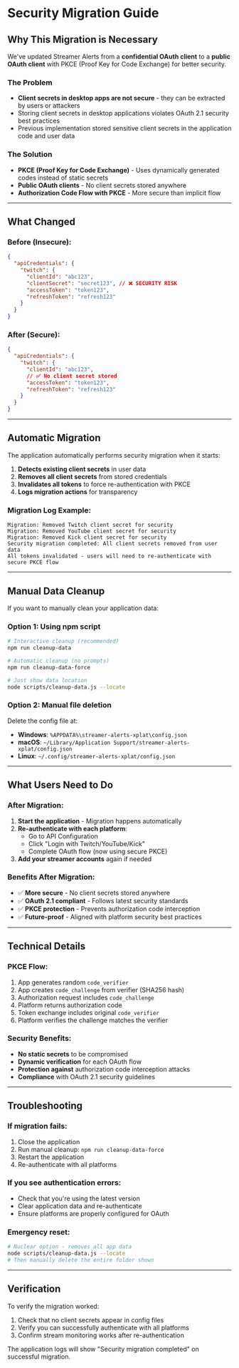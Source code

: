 # Security Migration Guide

## Why This Migration is Necessary

We've updated Streamer Alerts from a **confidential OAuth client** to a **public OAuth client** with PKCE (Proof Key for Code Exchange) for better security.

### The Problem
- **Client secrets in desktop apps are not secure** - they can be extracted by users or attackers
- Storing client secrets in desktop applications violates OAuth 2.1 security best practices
- Previous implementation stored sensitive client secrets in the application code and user data

### The Solution
- **PKCE (Proof Key for Code Exchange)** - Uses dynamically generated codes instead of static secrets
- **Public OAuth clients** - No client secrets stored anywhere
- **Authorization Code Flow with PKCE** - More secure than implicit flow

---

## What Changed

### Before (Insecure):
```json
{
  "apiCredentials": {
    "twitch": {
      "clientId": "abc123",
      "clientSecret": "secret123", // ❌ SECURITY RISK
      "accessToken": "token123",
      "refreshToken": "refresh123"
    }
  }
}
```

### After (Secure):
```json
{
  "apiCredentials": {
    "twitch": {
      "clientId": "abc123",
      // ✅ No client secret stored
      "accessToken": "token123",
      "refreshToken": "refresh123"
    }
  }
}
```

---

## Automatic Migration

The application automatically performs security migration when it starts:

1. **Detects existing client secrets** in user data
2. **Removes all client secrets** from stored credentials
3. **Invalidates all tokens** to force re-authentication with PKCE
4. **Logs migration actions** for transparency

### Migration Log Example:
```
Migration: Removed Twitch client secret for security
Migration: Removed YouTube client secret for security  
Migration: Removed Kick client secret for security
Security migration completed: All client secrets removed from user data
All tokens invalidated - users will need to re-authenticate with secure PKCE flow
```

---

## Manual Data Cleanup

If you want to manually clean your application data:

### Option 1: Using npm script
```bash
# Interactive cleanup (recommended)
npm run cleanup-data

# Automatic cleanup (no prompts)
npm run cleanup-data-force

# Just show data location
node scripts/cleanup-data.js --locate
```

### Option 2: Manual file deletion
Delete the config file at:
- **Windows**: `%APPDATA%\streamer-alerts-xplat\config.json`
- **macOS**: `~/Library/Application Support/streamer-alerts-xplat/config.json`
- **Linux**: `~/.config/streamer-alerts-xplat/config.json`

---

## What Users Need to Do

### After Migration:
1. **Start the application** - Migration happens automatically
2. **Re-authenticate with each platform**:
   - Go to API Configuration
   - Click "Login with Twitch/YouTube/Kick"
   - Complete OAuth flow (now using secure PKCE)
3. **Add your streamer accounts** again if needed

### Benefits After Migration:
- ✅ **More secure** - No client secrets stored anywhere
- ✅ **OAuth 2.1 compliant** - Follows latest security standards
- ✅ **PKCE protection** - Prevents authorization code interception
- ✅ **Future-proof** - Aligned with platform security best practices

---

## Technical Details

### PKCE Flow:
1. App generates random `code_verifier`
2. App creates `code_challenge` from verifier (SHA256 hash)
3. Authorization request includes `code_challenge`
4. Platform returns authorization code
5. Token exchange includes original `code_verifier`
6. Platform verifies the challenge matches the verifier

### Security Benefits:
- **No static secrets** to be compromised
- **Dynamic verification** for each OAuth flow
- **Protection against** authorization code interception attacks
- **Compliance** with OAuth 2.1 security guidelines

---

## Troubleshooting

### If migration fails:
1. Close the application
2. Run manual cleanup: `npm run cleanup-data-force`
3. Restart the application
4. Re-authenticate with all platforms

### If you see authentication errors:
- Check that you're using the latest version
- Clear application data and re-authenticate
- Ensure platforms are properly configured for OAuth

### Emergency reset:
```bash
# Nuclear option - removes all app data
node scripts/cleanup-data.js --locate
# Then manually delete the entire folder shown
```

---

## Verification

To verify the migration worked:
1. Check that no client secrets appear in config files
2. Verify you can successfully authenticate with all platforms  
3. Confirm stream monitoring works after re-authentication

The application logs will show "Security migration completed" on successful migration.
